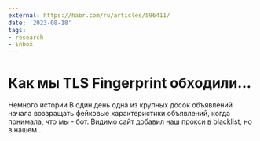 ```yaml
---
external: https://habr.com/ru/articles/596411/
date: '2023-08-18'
tags:
- research
- inbox
---
```


# Как мы TLS Fingerprint обходили…

Немного истории В один день одна из крупных досок объявлений начала возвращать фейковые характеристики объявлений, когда понимала, что мы - бот. Видимо сайт добавил наш прокси в blacklist, но в нашем...
